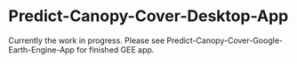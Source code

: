 # Predict-Canopy-Cover-Desktop-App
Currently the work in progress. Please see Predict-Canopy-Cover-Google-Earth-Engine-App for finished GEE app.

